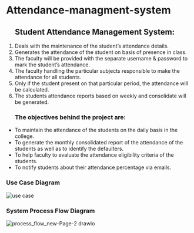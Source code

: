 # Attendance-managment-system

<ol>
<h2>Student Attendance Management System:</h2>
<li>Deals with the maintenance of the student’s attendance details.</li>
<li>Generates the attendance of the student on basis of presence in class.</li>
<li>The faculty will be provided with the separate username & password to mark the student’s attendance.</li>
<li>The faculty handling the particular subjects responsible to make the attendance for all students. </li>
<li>Only if the student present on that particular period, the attendance will be calculated. </li>
<li>The students attendance reports based on weekly and consolidate will be generated.</li>
</ol>

<ul>
<h3>The objectives behind the project are:</h3>
<li>To maintain the attendance of the students on the daily basis in the college.</li>
<li>To generate the monthly consolidated report of the attendance of the students as well as to identify the defaulters.</li>
<li>To help faculty to evaluate the attendance eligibility criteria of the students.</li>
<li>To notify students about their attendance percentage via emails.</li>
</ul>

<h3>Use Case Diagram</h3>

![use case](https://user-images.githubusercontent.com/65117013/210491472-f51bd2cd-6ae5-4f5b-b554-548719c25362.jpg)

<h3>System Process Flow Diagram</h3>

![process_flow_new-Page-2 drawio](https://user-images.githubusercontent.com/65117013/210491545-c20c4288-1262-4bff-bad6-4d7db23c6146.png)
